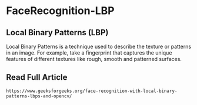 # FaceRecognition-LBP
## Local Binary Patterns (LBP)
Local Binary Patterns is a technique used to describe the texture or patterns in an image. For example, take a fingerprint that captures the unique features of different textures like rough, smooth and patterned surfaces.

## Read Full Article
```
https://www.geeksforgeeks.org/face-recognition-with-local-binary-patterns-lbps-and-opencv/
```
